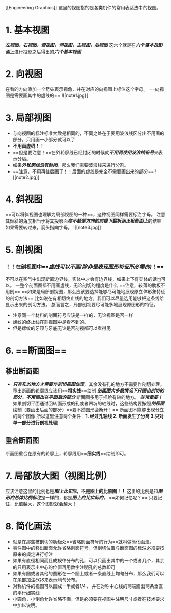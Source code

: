 [[Engineering Graphics]]
这里的视图指的是各类机件的常用表达法中的视图。
# 1. 基本视图
***左视图，右视图，俯视图，仰视图，主视图，后视图***
这六个就是在***六个基本投影面***上进行投影之后得出的***六个基本视图***

# 2. 向视图
在看的方向添加一个箭头表示视角，并在对应的向视图上标注这个字母。
==向视图是需要画其中的虚线的==
![[note1.jpg]]

# 3. 局部视图
- 与向视图的标注标准大致是相同的，不同之处在于要用波浪线区分出不用画的部分。只用画一小部分就可以了
- **不用画虚线！！**
- ==但是要注意！==在外轮廓线已经封闭的时候就***不用再使用波浪线符号***来表示分隔。
- 如果***外轮廓线没有封闭***，那么我们需要波浪线来进行分割。
- ==注意，不用再往后画了！！后面的虚线是完全不需要画出来的部分==
![[note2.jpg]]

# 4. 斜视图
==可以将斜视图也理解为局部视图的一种==，这种视图同样需要标注字母。
注意其倾斜的角度相当于将其投影面***在不颠倒方向的前提下翻折到正投影面上***的结果
如果需要转过来，箭头指向字母。
![[note3.jpg]]

# 5. 剖视图
### ！！在剖视图中==***虚线可以不画(除非是表现图形特征所必需的)***！==
不可以在空气中出现断离边界线，实体中才会有边界线，如果上下有实体的话也可以。
一整个剖面图都不用画虚线，无论剖切的程度是什么
==注意，较薄的肋板不用剖== 
==如果是局部剖视图，那么应该要选择能够尽可能地展现原立体形象特征的剖切方法==
比如说在有相切终止线的地方，我们可以尽量选用能够把这条线给显示出来的剖切方法。
总而言之，局部剖视要尽可能多地展现原图形的特征。
- 注意同一个材料的剖面符号应该是一样的，无论视图是否一样
- 螺纹的终止线在剖视图中是看不到的。
- 但是螺纹的牙顶与牙底无论是否剖视都可以看得见

# 6. ==断面图==

## 移出断面图
- ***只有孔的地方才需要作剖切视图处理***，其余没有孔的地方不需要作剖切处理。
移出断面的轮廓线应该用==**粗实线**==绘制
***剖面图大多数情况下只画出剖切的部分，不用画出在平面后的部分***
断面图多用于描绘有轴的地方。
***非常重要！*** 如果剖切平面通过回转面形成的孔或者凹坑的轴线时，这些结构要按照***剖视图***绘制（要画出后面的部分）==要不然图形会断开！==
断面图不能够出现分立的两个图像
所以这里注意两个条件：**1. 经过孔轴线 2. 断面发生了分离 3.只对单一部分进行剖视处理**
## 重合断面图
断面图重合在原有的轮廓上，轮廓线用==**细实线**==绘制即可。

# 7. 局部放大图（视图比例）
应该注意这里的比例也是***图上比实际***，**不是图上的比原图！！** 
这里的比例是和***图形的总体比例标注***是一样的，都是***图上的比实际的***，
==如何记忆呢？== 只要记住，比值越大，这个图形就会越大！

# 8. 简化画法
- 就是在那些被剖切的肋板处==省略剖面符号的行为==就叫做简化画法。
- 零件图中的移出断面允许省略剖面符号，但剖切位置与断面图的标注必须要按原来的规定进行标注
- 如果有直径相同而且成规律分布的孔，可以只画出其中的一个或者几个，其余的只用表示出中心的位置再用数字注明孔的总数即可
- 如果有圆或者其他的图形在一个圆上或者一条直线上均匀分布，那么我们可以在尾部加注$EQS$来表示均匀分布。
- 对称机件的视图可以画成一半或者1/4， 并在对称中心线的两端画出两条垂直的平行细实线
- 小圆角，小倒角允许省略不画，但是必须要在视图中注明尺寸或者在技术要求中加以说明。
